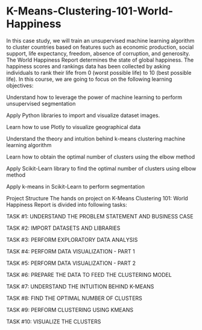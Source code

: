 # K-Means-Clustering-101-World-Happiness
In this case study, we will train an unsupervised machine learning algorithm to cluster countries based on features such as economic production, social support, life expectancy, freedom, absence of corruption, and generosity. The World Happiness Report determines the state of global happiness. The happiness scores and rankings data has been collected by asking individuals to rank their life from 0 (worst possible life) to 10 (best possible life).
In this course, we are going to focus on the following learning objectives:

Understand how to leverage the power of machine learning to perform unsupervised segmentation

Apply Python libraries to import and visualize dataset images.

Learn how to use Plotly to visualize geographical data

Understand the theory and intuition behind k-means clustering machine learning algorithm

Learn how to obtain the optimal number of clusters using the elbow method

Apply Scikit-Learn library to find the optimal number of clusters using elbow method

Apply k-means in Scikit-Learn to perform segmentation


Project Structure
The hands on project on K-Means Clustering 101: World Happiness Report is divided into following tasks:

TASK #1: UNDERSTAND THE PROBLEM STATEMENT AND BUSINESS CASE

TASK #2: IMPORT DATASETS AND LIBRARIES

TASK #3: PERFORM EXPLORATORY DATA ANALYSIS

TASK #4: PERFORM DATA VISUALIZATION - PART 1

TASK #5: PERFORM DATA VISUALIZATION - PART 2

TASK #6: PREPARE THE DATA TO FEED THE CLUSTERING MODEL

TASK #7: UNDERSTAND THE INTUITION BEHIND K-MEANS 

TASK #8: FIND THE OPTIMAL NUMBER OF CLUSTERS 

TASK #9: PERFORM CLUSTERING USING KMEANS

TASK #10: VISUALIZE THE CLUSTERS 
